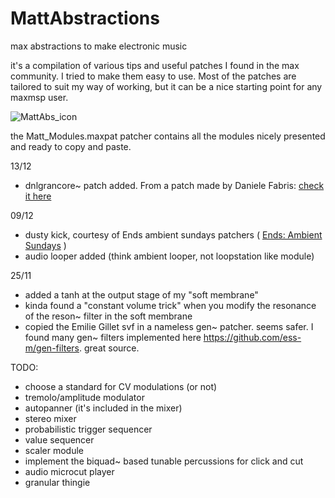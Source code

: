 # MattAbstractions

max abstractions to make electronic music

it's a compilation of various tips and useful patches I found in the max community.
I tried to make them easy to use. 
Most of the patches are tailored to suit my way of working, but it can be a nice starting point for any maxmsp user.

![MattAbs_icon](https://github.com/user-attachments/assets/ccd71170-0de5-438a-9ca7-b68f53adca42)

the Matt_Modules.maxpat patcher contains all the modules nicely presented and ready to copy and paste.


13/12

- dnlgrancore~ patch added. From a patch made by Daniele Fabris: <a href="https://cycling74.com/articles/3-explorations-in-gen~">check it here</a>


09/12
- dusty kick, courtesy of Ends ambient sundays patchers ( <a href="https://cycling74.com/articles/ends-ambient-sunday-live-streams">Ends: Ambient Sundays</a> )
- audio looper added (think ambient looper, not loopstation like module)

25/11 
- added a tanh at the output stage of my "soft membrane"
- kinda found a "constant volume trick" when you modify the resonance of the reson~ filter in the soft membrane
- copied the Emilie Gillet svf in a nameless gen~ patcher. seems safer.
  I found many gen~ filters implemented here https://github.com/ess-m/gen-filters. great source.


TODO:

- choose a standard for CV modulations (or not)
- tremolo/amplitude modulator
- autopanner (it's included in the mixer)
- stereo mixer
- probabilistic trigger sequencer
- value sequencer
- scaler module
- implement the biquad~ based tunable percussions for click and cut
- audio microcut player
- granular thingie
  
